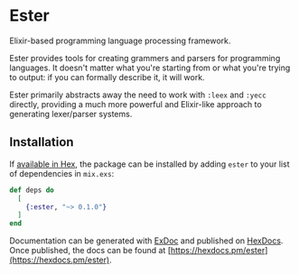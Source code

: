 # Ester

Elixir-based programming language processing framework.

Ester provides tools for creating grammers and parsers for programming 
languages. It doesn't matter what you're starting from or what you're 
trying to output: if you can formally describe it, it will work.

Ester primarily abstracts away the need to work with `:leex` and `:yecc`
directly, providing a much more powerful and Elixir-like approach to
generating lexer/parser systems. 

## Installation

If [available in Hex](https://hex.pm/docs/publish), the package can be installed
by adding `ester` to your list of dependencies in `mix.exs`:

```elixir
def deps do
  [
    {:ester, "~> 0.1.0"}
  ]
end
```

Documentation can be generated with [ExDoc](https://github.com/elixir-lang/ex_doc)
and published on [HexDocs](https://hexdocs.pm). Once published, the docs can
be found at [https://hexdocs.pm/ester](https://hexdocs.pm/ester).

